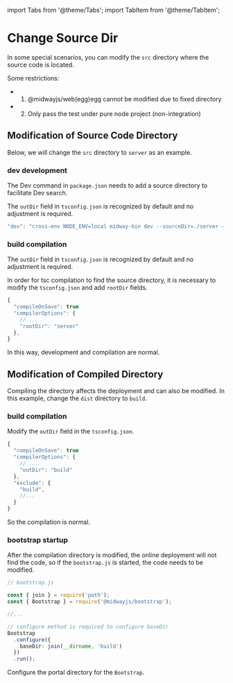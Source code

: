 import Tabs from '@theme/Tabs';
import TabItem from '@theme/TabItem';

# Change Source Dir

In some special scenarios, you can modify the `src` directory where the source code is located.


Some restrictions:

- 1. @midwayjs/web(egg)egg cannot be modified due to fixed directory
- 2. Only pass the test under pure node project (non-integration)

## Modification of Source Code Directory

Below, we will change the `src` directory to `server` as an example.

### dev development

The Dev command in `package.json` needs to add a source directory to facilitate Dev search.

<Tabs groupId="scripts">

<TabItem value="mwtsc" label="Use mwtsc">

The `outDir` field in `tsconfig.json` is recognized by default and no adjustment is required.

</TabItem>

<TabItem value="cli" label="Use @midwayjs/cli">

```typescript
"dev": "cross-env NODE_ENV=local midway-bin dev --sourceDir=./server --ts",
```

</TabItem>

</Tabs>


### build compilation

<Tabs groupId="scripts">

<TabItem value="mwtsc" label="Use mwtsc">

The `outDir` field in `tsconfig.json` is recognized by default and no adjustment is required.

</TabItem>

<TabItem value="cli" label="Use @midwayjs/cli">

In order for tsc compilation to find the source directory, it is necessary to modify the `tsconfig.json` and add `rootDir` fields.

```typescript
{
  "compileOnSave": true
  "compilerOptions": {
    // ...
    "rootDir": "server"
  },
}
```

In this way, development and compilation are normal.

</TabItem>

</Tabs>


## Modification of Compiled Directory

Compiling the directory affects the deployment and can also be modified. In this example, change the `dist` directory to `build`.

### build compilation

Modify the `outDir` field in the `tsconfig.json`.

```typescript
{
  "compileOnSave": true
  "compilerOptions": {
    // ...
    "outDir": "build"
  },
  "exclude": {
    "build",
    //...
  }
}
```

So the compilation is normal.


### bootstrap startup


After the compilation directory is modified, the online deployment will not find the code, so if the `bootstrap.js` is started, the code needs to be modified.

```typescript
// bootstrap.js

const { join } = require('path');
const { Bootstrap } = require('@midwayjs/bootstrap');

//...

// configure method is required to configure baseDir
Bootstrap
  .configure({
    baseDir: join(__dirname, 'build')
  })
  .run();
```

Configure the portal directory for the `Bootstrap`.
